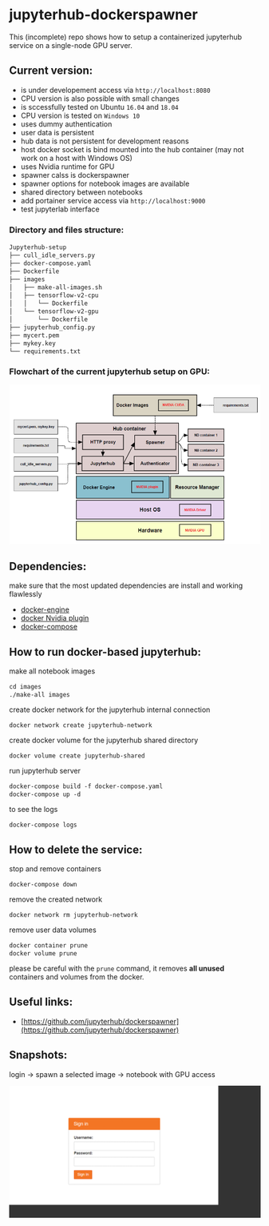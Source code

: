 # jupyterhub-dockerspawner
This (incomplete) repo shows how to setup a containerized jupyterhub service on a single-node GPU server.

## Current version:
- is under developement access via `http://localhost:8080`
- CPU version is also possible with small changes 
- is sccessfully tested on Ubuntu `16.04` and `18.04`
- CPU version is tested on `Windows 10`
- uses dummy authentication
- user data is persistent
- hub data is not persistent for development reasons
- host docker socket is bind mounted into the hub container (may not work on a host with Windows OS)
- uses Nvidia runtime for GPU
- spawner calss is dockerspawner
- spawner options for notebook images are available 
- shared directory between notebooks
- add portainer service access via `http://localhost:9000`
- test jupyterlab interface 

### Directory and files structure:
```
Jupyterhub-setup
├── cull_idle_servers.py
├── docker-compose.yaml
├── Dockerfile
├── images
│   ├── make-all-images.sh
│   ├── tensorflow-v2-cpu
│   │   └── Dockerfile
│   └── tensorflow-v2-gpu
│       └── Dockerfile
├── jupyterhub_config.py
├── mycert.pem
├── mykey.key
└── requirements.txt
```

### Flowchart of the current jupyterhub setup on GPU:
![](docs/flowchart.png)


## Dependencies:
make sure that the most updated dependencies are install and working flawlessly
- [docker-engine](https://docs.docker.com/install/) 
- [docker Nvidia plugin](https://github.com/NVIDIA/nvidia-docker)
- [docker-compose](https://docs.docker.com/compose/install/)

## __How to run docker-based jupyterhub:__

make all notebook images
```
cd images
./make-all images
```
create docker network for the jupyterhub internal connection
```
docker network create jupyterhub-network
```

create docker volume for the jupyterhub shared directory
```
docker volume create jupyterhub-shared
```

run jupyterhub server
```
docker-compose build -f docker-compose.yaml
docker-compose up -d
```

to see the logs
```
docker-compose logs
```

## __How to delete the service:__
stop and remove containers
```
docker-compose down 
```

remove the created network
```
docker network rm jupyterhub-network
```

remove user data volumes
```
docker container prune
docker volume prune 
```
please be careful with the `prune` command, it removes __all unused__ containers and volumes from the docker.

## Useful links:
- [https://github.com/jupyterhub/dockerspawner](https://github.com/jupyterhub/dockerspawner)


## Snapshots:
login -> spawn a selected image -> notebook with GPU access

![](docs/snapshots.gif)
